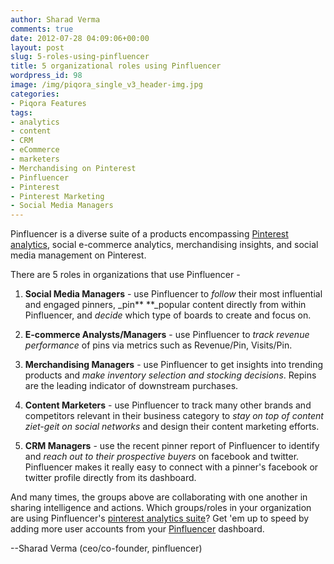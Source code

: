 ```yaml
---
author: Sharad Verma
comments: true
date: 2012-07-28 04:09:06+00:00
layout: post
slug: 5-roles-using-pinfluencer
title: 5 organizational roles using Pinfluencer
wordpress_id: 98
image: /img/piqora_single_v3_header-img.jpg
categories:
- Piqora Features
tags:
- analytics
- content
- CRM
- eCommerce
- marketers
- Merchandising on Pinterest
- Pinfluencer
- Pinterest
- Pinterest Marketing
- Social Media Managers
---
```


Pinfluencer is a diverse suite of a products encompassing [Pinterest analytics](http://blog.pinfluencer.com/pinterest-content-strategies-with-pinfluencer/), social e-commerce analytics, merchandising insights, and social media management on Pinterest.

There are 5 roles in organizations that use Pinfluencer -



	
  1. **Social Media Managers** - use Pinfluencer to _follow_ their most influential and engaged pinners, _pin** **_popular content directly from within Pinfluencer, and _decide_ which type of boards to create and focus on. <!-- more -->

	
  2. **E-commerce Analysts/Managers** - use Pinfluencer to _track revenue performance_ of pins via metrics such as Revenue/Pin, Visits/Pin.

	
  3. **Merchandising Managers** - use Pinfluencer to get insights into trending products and _make inventory selection and stocking decisions_. Repins are the leading indicator of downstream purchases.

	
  4. **Content Marketers** - use Pinfluencer to track many other brands and competitors relevant in their business category to _stay on top of content ziet-geit on social networks_ and design their content marketing efforts.

	
  5. **CRM Managers** - use the recent pinner report of Pinfluencer to identify and _reach out to their prospective buyers_ on facebook and twitter. Pinfluencer makes it really easy to connect with a pinner's facebook or twitter profile directly from its dashboard.


And many times, the groups above are collaborating with one another in sharing intelligence and actions. Which groups/roles in your organization are using Pinfluencer's [pinterest analytics suite](http://www.pinfluencer.com)? Get 'em up to speed by adding more user accounts from your [Pinfluencer](http://www.pinfluencer.com/lp#features) dashboard.

--Sharad Verma (ceo/co-founder, pinfluencer)
